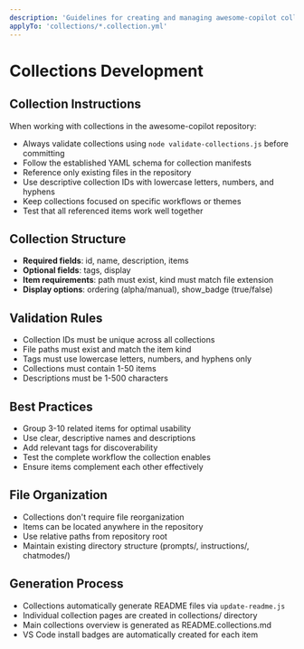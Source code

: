 ```yaml
---
description: 'Guidelines for creating and managing awesome-copilot collections'
applyTo: 'collections/*.collection.yml'
---
```


# Collections Development

## Collection Instructions

When working with collections in the awesome-copilot repository:

- Always validate collections using `node validate-collections.js` before committing
- Follow the established YAML schema for collection manifests
- Reference only existing files in the repository
- Use descriptive collection IDs with lowercase letters, numbers, and hyphens
- Keep collections focused on specific workflows or themes
- Test that all referenced items work well together

## Collection Structure

- **Required fields**: id, name, description, items
- **Optional fields**: tags, display
- **Item requirements**: path must exist, kind must match file extension
- **Display options**: ordering (alpha/manual), show_badge (true/false)

## Validation Rules

- Collection IDs must be unique across all collections
- File paths must exist and match the item kind
- Tags must use lowercase letters, numbers, and hyphens only
- Collections must contain 1-50 items
- Descriptions must be 1-500 characters

## Best Practices

- Group 3-10 related items for optimal usability  
- Use clear, descriptive names and descriptions
- Add relevant tags for discoverability
- Test the complete workflow the collection enables
- Ensure items complement each other effectively

## File Organization

- Collections don't require file reorganization
- Items can be located anywhere in the repository
- Use relative paths from repository root
- Maintain existing directory structure (prompts/, instructions/, chatmodes/)

## Generation Process

- Collections automatically generate README files via `update-readme.js`
- Individual collection pages are created in collections/ directory
- Main collections overview is generated as README.collections.md
- VS Code install badges are automatically created for each item